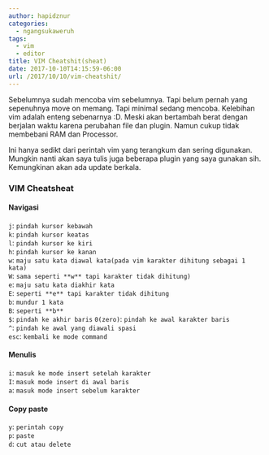 ```yaml
---
author: hapidznur
categories:
  - ngangsukaweruh
tags:
  - vim
  - editor
title: VIM Cheatshit(sheat)
date: 2017-10-10T14:15:59-06:00
url: /2017/10/10/vim-cheatshit/
---
```



Sebelumnya sudah mencoba vim sebelumnya. Tapi belum pernah yang sepenuhnya move on memang. Tapi minimal sedang mencoba. Kelebihan vim adalah enteng sebenarnya :D. Meski akan bertambah berat dengan berjalan waktu karena perubahan file dan plugin. Namun cukup tidak membebani RAM dan Processor.  

Ini hanya sedikt dari perintah vim yang terangkum dan sering digunakan. Mungkin nanti akan saya tulis juga beberapa plugin yang saya gunakan sih. Kemungkinan akan ada update berkala. 

### VIM Cheatsheat

#### Navigasi
`j`: `pindah kursor kebawah`  
`k`: `pindah kursor keatas`  
`l`: `pindah kursor ke kiri`  
`h`: `pindah kursor ke kanan`  
`w`: `maju satu kata diawal kata(pada vim karakter dihitung sebagai 1 kata)`  
`W`: `sama seperti **w** tapi karakter tidak dihitung)`  
`e`: `maju satu kata diakhir kata`  
`E`: `seperti **e** tapi karakter tidak dihitung`  
`b`: `mundur 1 kata`  
`B`: `seperti **b**`  
`$`: `pindah ke akhir baris`
`0(zero)`: `pindah ke awal karakter baris`  
`^`: `pindah ke awal yang diawali spasi`  
`esc`: `kembali ke mode command`  

#### Menulis
`i`: `masuk ke mode insert setelah karakter`  
`I`: `masuk mode insert di awal baris`  
`a`: `masuk mode insert sebelum karakter`  

#### Copy paste 
`y`: `perintah copy`  
`p`: `paste`  
`d`: `cut atau delete`  
